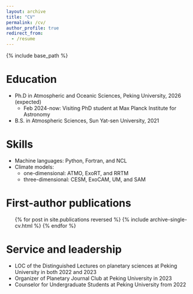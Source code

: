 ```yaml
---
layout: archive
title: "CV"
permalink: /cv/
author_profile: true
redirect_from:
  - /resume
---
```


{% include base_path %}

Education
======
* Ph.D in Atmospheric and Oceanic Sciences, Peking University, 2026 (expected)
  * Feb 2024-now: Visiting PhD student at Max Planck Institute for Astronomy
* B.S. in Atmospheric Sciences, Sun Yat-sen University, 2021

  
Skills
======
* Machine languages: Python, Fortran, and NCL
* Climate models: 
  * one-dimensional: ATMO, ExoRT, and RRTM
  * three-dimensional: CESM, ExoCAM, UM, and SAM

First-author publications
======
  <ul>{% for post in site.publications reversed %}
    {% include archive-single-cv.html %}
  {% endfor %}</ul>
  
Service and leadership
======
* LOC of the Distinguished Lectures on planetary sciences at Peking University in both 2022 and 2023
* Organizer of Planetary Journal Club at Peking University in 2023
* Counselor for Undergraduate Students at Peking University from 2022
